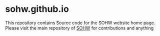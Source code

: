 # sohw.github.io

This repository contains Source code for the SOHW website home page. Please visit the main repository of [SOHW](https://sohw.github.io/Blogs/) for contributions and anything

